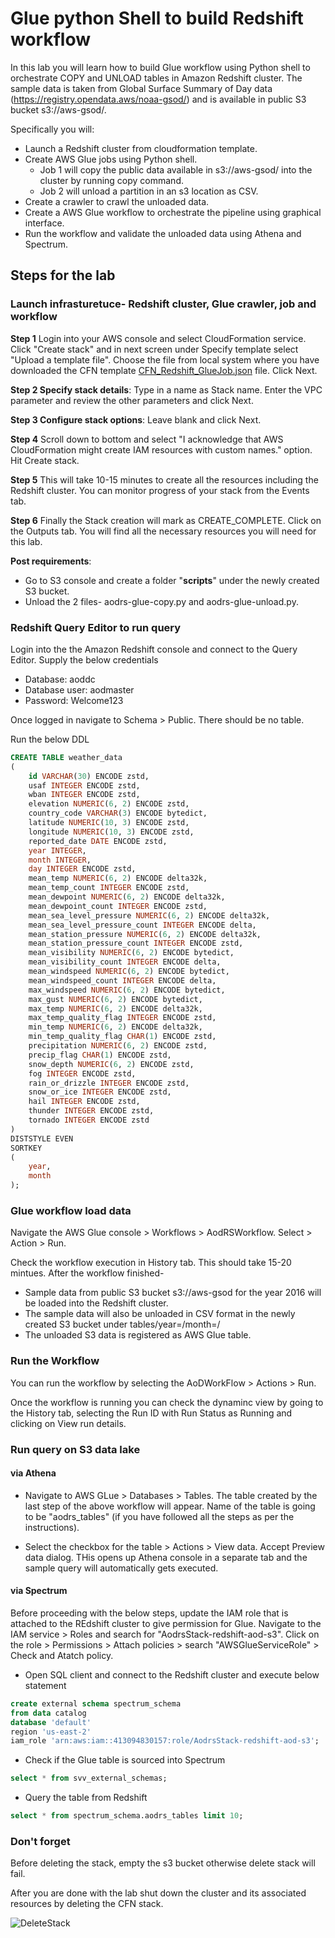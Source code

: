 # Glue python Shell to build Redshift workflow
In this lab you will learn how to build Glue workflow using Python shell to orchestrate COPY and UNLOAD tables in Amazon Redshift cluster. The sample data is taken from Global Surface Summary of Day data (https://registry.opendata.aws/noaa-gsod/) and is available in public S3 bucket s3://aws-gsod/.

Specifically you will:
* Launch a Redshift cluster from cloudformation template.
* Create AWS Glue jobs using Python shell.
	- Job 1 will copy the public data available in s3://aws-gsod/ into the cluster by running copy command.
	- Job 2 will unload a partition in an s3 location as CSV.
* Create a crawler to crawl the unloaded data.
* Create a AWS Glue workflow to orchestrate the pipeline using graphical interface.
* Run the workflow and validate the unloaded data using Athena and Spectrum.

## Steps for the lab

### Launch infrasturetuce- Redshift cluster, Glue crawler, job and workflow

**Step 1** Login into your AWS console and select CloudFormation service. Click "Create stack" and in next screen under Specify template select "Upload a template file". Choose the file from local system where you have downloaded the CFN template [CFN_Redshift_GlueJob.json]( https://github.com/saunakc/glue-shellworkflow-redshift/blob/master/src/cloudformation/vpc-redshift.jsonhttps://github.com/saunakc/glue-workflow-redshift/blob/master/src/cloudformation/CFN_Redshift_GlueJob.json) file. Click Next.

**Step 2 Specify stack details**: Type in a name as Stack name. Enter the VPC parameter and review the other parameters and click Next.

**Step 3 Configure stack options**: Leave blank and click Next.

**Step 4** Scroll down to bottom and select "I acknowledge that AWS CloudFormation might create IAM resources with custom names." option. Hit Create stack.

**Step 5** This will take 10-15 minutes to create all the resources including the Redshift cluster. You can monitor progress of your stack from the Events tab.

**Step 6** Finally the Stack creation will mark as CREATE_COMPLETE. Click on the Outputs tab. You will find all the necessary resources you will need for this lab.

**Post requirements**:
* Go to S3 console and create a folder "**scripts**" under the newly created S3 bucket.
* Unload the 2 files- aodrs-glue-copy.py and aodrs-glue-unload.py.

### Redshift Query Editor to run query

Login into the the Amazon Redshift console and connect to the Query Editor. Supply the below credentials

* Database: aoddc
* Database user: aodmaster
* Password: Welcome123

Once logged in navigate to Schema > Public. There should be no table.

Run the below DDL

```SQL
CREATE TABLE weather_data
(
	id VARCHAR(30) ENCODE zstd,
	usaf INTEGER ENCODE zstd,
	wban INTEGER ENCODE zstd,
	elevation NUMERIC(6, 2) ENCODE zstd,
	country_code VARCHAR(3) ENCODE bytedict,
	latitude NUMERIC(10, 3) ENCODE zstd,
	longitude NUMERIC(10, 3) ENCODE zstd,
	reported_date DATE ENCODE zstd,
	year INTEGER,
	month INTEGER,
	day INTEGER ENCODE zstd,
	mean_temp NUMERIC(6, 2) ENCODE delta32k,
	mean_temp_count INTEGER ENCODE zstd,
	mean_dewpoint NUMERIC(6, 2) ENCODE delta32k,
	mean_dewpoint_count INTEGER ENCODE zstd,
	mean_sea_level_pressure NUMERIC(6, 2) ENCODE delta32k,
	mean_sea_level_pressure_count INTEGER ENCODE delta,
	mean_station_pressure NUMERIC(6, 2) ENCODE delta32k,
	mean_station_pressure_count INTEGER ENCODE zstd,
	mean_visibility NUMERIC(6, 2) ENCODE bytedict,
	mean_visibility_count INTEGER ENCODE delta,
	mean_windspeed NUMERIC(6, 2) ENCODE bytedict,
	mean_windspeed_count INTEGER ENCODE delta,
	max_windspeed NUMERIC(6, 2) ENCODE bytedict,
	max_gust NUMERIC(6, 2) ENCODE bytedict,
	max_temp NUMERIC(6, 2) ENCODE delta32k,
	max_temp_quality_flag INTEGER ENCODE zstd,
	min_temp NUMERIC(6, 2) ENCODE delta32k,
	min_temp_quality_flag CHAR(1) ENCODE zstd,
	precipitation NUMERIC(6, 2) ENCODE zstd,
	precip_flag CHAR(1) ENCODE zstd,
	snow_depth NUMERIC(6, 2) ENCODE zstd,
	fog INTEGER ENCODE zstd,
	rain_or_drizzle INTEGER ENCODE zstd,
	snow_or_ice INTEGER ENCODE zstd,
	hail INTEGER ENCODE zstd,
	thunder INTEGER ENCODE zstd,
	tornado INTEGER ENCODE zstd
)
DISTSTYLE EVEN
SORTKEY
(
	year,
	month
);
```

### Glue workflow load data

Navigate the AWS Glue console > Workflows > AodRSWorkflow. Select > Action > Run.

Check the workflow execution in History tab. This should take 15-20 mintues. After the workflow finished-

* Sample data from public S3 bucket s3://aws-gsod for the year 2016 will be loaded into the Redshift cluster.
* The sample data will also be unloaded in CSV format in the newly created S3 bucket under tables/year=<year>/month=<month>/ 
* The unloaded S3 data is registered as AWS Glue table.


### Run the Workflow
  
  You can run the workflow by selecting the AoDWorkFlow > Actions > Run.
  
  Once the workflow is running you can check the dynaminc view by going to the History tab, selecting the Run ID with Run Status as Running and clicking on View run details.


### Run query on S3 data lake

#### via Athena
* Navigate to AWS GLue > Databases > Tables. The table created by the last step of the above workflow will appear. Name of the table is going to be "aodrs_tables" (if you have followed all the steps as per the instructions).

* Select the checkbox for the table > Actions > View data. Accept Preview data dialog. THis opens up Athena console in a separate tab and the sample query will automatically gets executed.

#### via Spectrum

Before proceeding with the below steps, update the IAM role that is attached to the REdshift cluster to give permission for Glue. Navigate to the IAM service > Roles and search for "AodrsStack-redshift-aod-s3". Click on the role > Permissions > Attach policies > search "AWSGlueServiceRole" > Check and Atatch policy.

* Open SQL client and connect to the Redshift cluster and execute below statement
```sql
create external schema spectrum_schema
from data catalog
database 'default'
region 'us-east-2' 
iam_role 'arn:aws:iam::413094830157:role/AodrsStack-redshift-aod-s3';
```
* Check if the Glue table is sourced into Spectrum
```sql
select * from svv_external_schemas;
```

* Query the table from Redshift

```sql
select * from spectrum_schema.aodrs_tables limit 10;
```

### Don't forget

Before deleting the stack, empty the s3 bucket otherwise delete stack will fail.

After you are done with the lab shut down the cluster and its associated resources by deleting the CFN stack.

![DeleteStack](https://github.com/saunakc/glue-workflow-redshift/blob/master/images/AodRS-deleteStack.gif)
